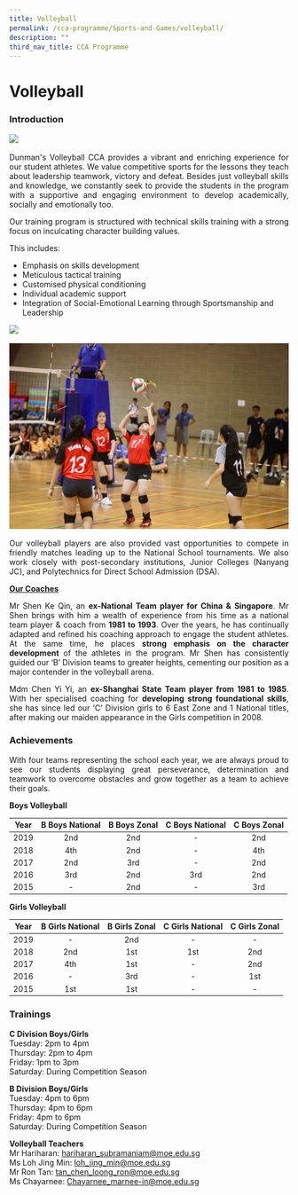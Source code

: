 ```yaml
---
title: Volleyball
permalink: /cca-programme/Sports-and-Games/volleyball/
description: ""
third_nav_title: CCA Programme
---
```


# Volleyball

### Introduction

![](/images/Student%20Development%20Programme/CCA%20Programme/Sports%20&%20Games/Picture1.jpg)

<p style="text-align: justify;">Dunman's Volleyball CCA provides a vibrant and enriching experience for our student athletes. We value competitive sports for the lessons they teach about leadership teamwork, victory and defeat. Besides just volleyball skills and knowledge, we constantly seek to provide the students in the program with a supportive and engaging environment to develop academically, socially and emotionally too.</p>

<p style="text-align: justify;">Our training program is structured with technical skills training with a strong focus on inculcating character building values. </p>

  
This includes:

*   Emphasis on skills development
*   Meticulous tactical training
*   Customised physical conditioning
*   Individual academic support
*   Integration of Social-Emotional Learning through Sportsmanship and Leadership

![](/images/Student%20Development%20Programme/CCA%20Programme/Sports%20&%20Games/Picture2.jpg)

![](/images/Student%20Development%20Programme/CCA%20Programme/Sports%20&%20Games/Picture3-min.jpg)

<p style="text-align: justify;">Our volleyball players are also provided vast opportunities to compete in friendly matches leading up to the National School tournaments. We also work closely with post-secondary institutions, Junior Colleges (Nanyang JC), and Polytechnics for Direct School Admission (DSA).</p>

<b><u>Our Coaches</u></b>

<p style="text-align: justify;">Mr Shen Ke Qin, an <b>ex-National Team player for China & Singapore</b>. Mr Shen brings with him a wealth of experience from his time as a national team player & coach from <b>1981 to 1993</b>. Over the years, he has continually adapted and refined his coaching approach to engage the student athletes. At the same time, he places <b>strong emphasis on the character development</b> of the athletes in the program. Mr Shen has consistently guided our ‘B’ Division teams to greater heights, cementing our position as a major contender in the volleyball arena.</p>

<p style="text-align: justify;">Mdm Chen Yi Yi, an <b>ex-Shanghai State Team player from 1981 to 1985</b>. With her specialised coaching for <b>developing strong foundational skills</b>, she has since led our ‘C’ Division girls to 6 East Zone and 1 National titles, after making our maiden appearance in the Girls competition in 2008.</p>

### Achievements

<p style="text-align: justify;">With four teams representing the school each year, we are always proud to see our students displaying great perseverance, determination and teamwork to overcome obstacles and grow together as a team to achieve their goals.</p>

**Boys Volleyball**

| Year | B Boys National | B Boys Zonal | C Boys National | C Boys Zonal |
|:----:|:---------------:|:------------:|:---------------:|:------------:|
| 2019 |       2nd       |      2nd     |        -        |      2nd     |
| 2018 |       4th       |      2nd     |        -        |      4th     |
| 2017 |       2nd       |      3rd     |        -        |      2nd     |
| 2016 |       3rd       |      2nd     |       3rd       |      2nd     |
| 2015 |        -        |      2nd     |        -        |      3rd     |

**Girls Volleyball**

| Year | B Girls National | B Girls Zonal | C Girls National | C Girls Zonal |
|:----:|:----------------:|:-------------:|:----------------:|:-------------:|
| 2019 |         -        |      2nd      |         -        |       -       |
| 2018 |        2nd       |      1st      |        1st       |      2nd      |
| 2017 |        4th       |      1st      |         -        |      2nd      |
| 2016 |         -        |      3rd      |         -        |      1st      |
| 2015 |        1st       |      1st      |         -        |       -       |

### Trainings

**C Division Boys/Girls**   
Tuesday: 2pm to 4pm   
Thursday: 2pm to 4pm   
Friday: 1pm to 3pm   
Saturday: During Competition Season

**B Division Boys/Girls**   
Tuesday: 4pm to 6pm   
Thursday: 4pm to 6pm   
Friday: 4pm to 6pm   
Saturday: During Competition Season


**Volleyball Teachers**   
Mr Hariharan: [hariharan\_subramaniam@moe.edu.sg](mailto:hariharan_subramaniam@moe.edu.sg)    
Ms Loh Jing Min: [loh\_jing\_min@moe.edu.sg](mailto:loh_jing_min@moe.edu.sg)     
Mr Ron Tan: [tan\_chen\_loong\_ron@moe.edu.sg](mailto:tan_chen_loong_ron@moe.edu.sg)   
Ms Chayarnee: [Chayarnee\_marnee-in@moe.edu.sg](mailto:Chayarnee_marnee-in@moe.edu.sg)